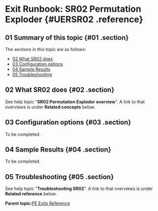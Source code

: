 # Exit Runbook: SR02 Permutation Exploder {#UERSR02 .reference}

## 01 Summary of this topic {#01 .section}

The sections in this topic are as follows:

-   [02 What SR02 does](UERSR02.md#02)
-   [03 Configuration options](UERSR02.md#03)
-   [04 Sample Results](UERSR02.md#04)
-   [05 Troubleshooting](UERSR02.md#05)

## 02 What SR02 does {#02 .section}

See help topic "**SR02 Permutation Exploder overview**". A link to that overviews is under **Related concepts** below.

## 03 Configuration options {#03 .section}

To be completed.

## 04 Sample Results {#04 .section}

To be completed.

## 05 Troubleshooting {#05 .section}

See help topic "**Troubleshooting SR02**". A link to that overviews is under **Related reference** below.

**Parent topic:**[PE Exits Reference](../html/AAR550PMExitsRef.md)

